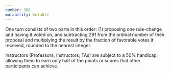 ```yaml
---
number: 306
mutability: mutable
---
```


One turn consists of two parts in this order: (1) proposing one rule-change and having it voted on, and subtracting 291 from the ordinal number of their proposal and multiplying the result by the fraction of favorable votes it received, rounded to the nearest integer.

Instructors (Professors, Instructors, TAs) are subject to a 50% handicap, allowing them to earn only half of the points or scores that other participants can achieve.
